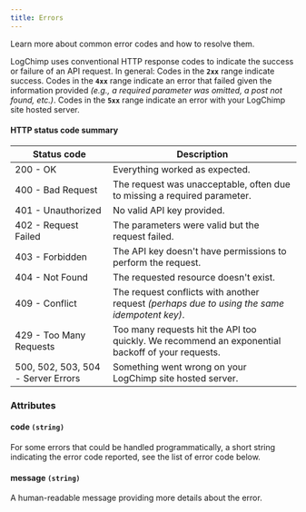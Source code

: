 ```yaml
---
title: Errors
---
```


Learn more about common error codes and how to resolve them.

LogChimp uses conventional HTTP response codes to indicate the success or failure of an API request. In general: Codes in the **`2xx`** range indicate success. Codes in the **`4xx`** range indicate an error that failed given the information provided _(e.g., a required parameter was omitted, a post not found, etc.)_. Codes in the **`5xx`** range indicate an error with your LogChimp site hosted server.

#### HTTP status code summary

| Status code                        | Description                                                                                      |
| ---------------------------------- | ------------------------------------------------------------------------------------------------ |
| 200 - OK                           | Everything worked as expected.                                                                   |
| 400 - Bad Request                  | The request was unacceptable, often due to missing a required parameter.                         |
| 401 - Unauthorized                 | No valid API key provided.                                                                       |
| 402 - Request Failed               | The parameters were valid but the request failed.                                                |
| 403 - Forbidden                    | The API key doesn't have permissions to perform the request.                                     |
| 404 - Not Found                    | The requested resource doesn't exist.                                                            |
| 409 - Conflict                     | The request conflicts with another request _(perhaps due to using the same idempotent key)_.     |
| 429 - Too Many Requests            | Too many requests hit the API too quickly. We recommend an exponential backoff of your requests. |
| 500, 502, 503, 504 - Server Errors | Something went wrong on your LogChimp site hosted server.                                        |

### Attributes

#### code `(string)`

For some errors that could be handled programmatically, a short string indicating the error code reported, see the list of error code below.

#### message `(string)`

A human-readable message providing more details about the error.
